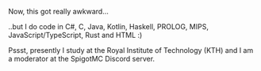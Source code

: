 Now, this got really awkward... 

..but I do code in C#, C, Java, Kotlin, Haskell, PROLOG, MIPS, JavaScript/TypeScript, Rust and HTML :)

Pssst, presently I study at the Royal Institute of Technology (KTH) and I am a moderator at the SpigotMC Discord server. 
